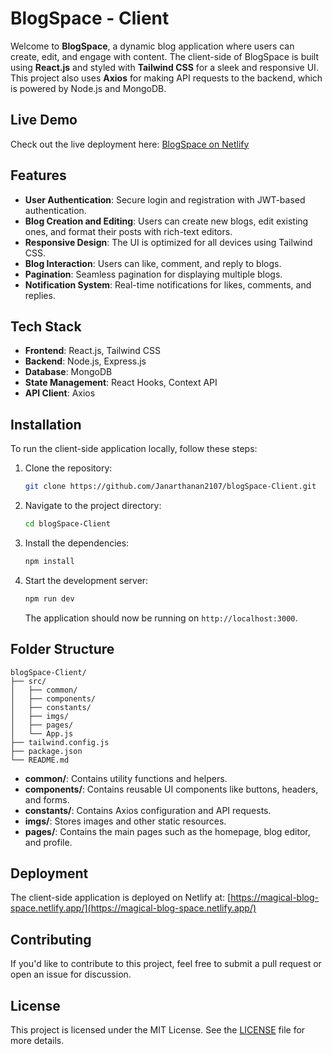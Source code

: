 # BlogSpace - Client

Welcome to **BlogSpace**, a dynamic blog application where users can create, edit, and engage with content. The client-side of BlogSpace is built using **React.js** and styled with **Tailwind CSS** for a sleek and responsive UI. This project also uses **Axios** for making API requests to the backend, which is powered by Node.js and MongoDB.

## Live Demo

Check out the live deployment here: [BlogSpace on Netlify](https://magical-blog-space.netlify.app/)

## Features

- **User Authentication**: Secure login and registration with JWT-based authentication.
- **Blog Creation and Editing**: Users can create new blogs, edit existing ones, and format their posts with rich-text editors.
- **Responsive Design**: The UI is optimized for all devices using Tailwind CSS.
- **Blog Interaction**: Users can like, comment, and reply to blogs.
- **Pagination**: Seamless pagination for displaying multiple blogs.
- **Notification System**: Real-time notifications for likes, comments, and replies.
  
## Tech Stack

- **Frontend**: React.js, Tailwind CSS
- **Backend**: Node.js, Express.js
- **Database**: MongoDB
- **State Management**: React Hooks, Context API
- **API Client**: Axios

## Installation

To run the client-side application locally, follow these steps:

1. Clone the repository:
   ```bash
   git clone https://github.com/Janarthanan2107/blogSpace-Client.git
   ```
2. Navigate to the project directory:
   ```bash
   cd blogSpace-Client
   ```
3. Install the dependencies:
   ```bash
   npm install
   ```
4. Start the development server:
   ```bash
   npm run dev
   ```
   The application should now be running on `http://localhost:3000`.

## Folder Structure

```plaintext
blogSpace-Client/
├── src/
│   ├── common/
│   ├── components/
│   ├── constants/
│   ├── imgs/
│   ├── pages/
│   └── App.js
├── tailwind.config.js
├── package.json
└── README.md
```

- **common/**: Contains utility functions and helpers.
- **components/**: Contains reusable UI components like buttons, headers, and forms.
- **constants/**: Contains Axios configuration and API requests.
- **imgs/**: Stores images and other static resources.
- **pages/**: Contains the main pages such as the homepage, blog editor, and profile.

## Deployment

The client-side application is deployed on Netlify at: [https://magical-blog-space.netlify.app/](https://magical-blog-space.netlify.app/)

## Contributing

If you'd like to contribute to this project, feel free to submit a pull request or open an issue for discussion.

## License

This project is licensed under the MIT License. See the [LICENSE](LICENSE) file for more details.
